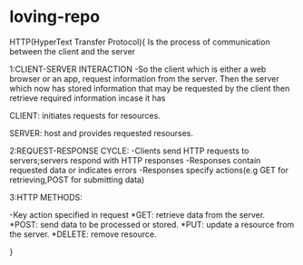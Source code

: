 # loving-repo
HTTP(HyperText Transfer Protocol){
Is the process of communication between the client and the server   

1:CLIENT-SERVER INTERACTION
-So the client which is either a web browser or an app, request information from the server.
Then the server  which now has stored  information that may be requested by the client then retrieve required information incase it has 

CLIENT: initiates requests for resources.

SERVER: host and provides requested resourses.

2:REQUEST-RESPONSE CYCLE:
-Clients send HTTP requests to servers;servers respond with HTTP responses
-Responses contain requested data or indicates errors
-Responses specify actions(e.g GET for retrieving,POST for submitting data)

3:HTTP METHODS:

-Key action specified in request
   *GET: retrieve data from the server.
   *POST: send data to be processed or stored.
   *PUT: update a resource from the server.
   *DELETE: remove resource.
   
}
